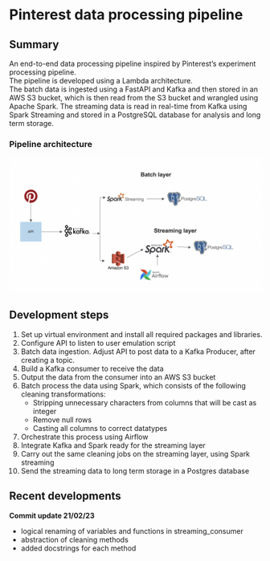 # Pinterest data processing pipeline

## Summary
An end-to-end data processing pipeline inspired by Pinterest’s experiment processing pipeline.<br>
The pipeline is developed using a Lambda architecture.<br>
The batch data is ingested using a FastAPI and Kafka and then stored in an AWS S3 bucket, which is then read from the S3 bucket and wrangled using Apache Spark. The streaming data is read in real-time from Kafka using Spark Streaming and stored in a PostgreSQL database for analysis and long term storage.

### Pipeline architecture
![Pipeline architecture diagram](/pipeline_arch.png)

## Development steps
1. Set up virtual environment and install all required packages and libraries.
2. Configure API to listen to user emulation script
3. Batch data ingestion. Adjust API to post data to a Kafka Producer, after creating a topic.
4. Build a Kafka consumer to receive the data 
5. Output the data from the consumer into an AWS S3 bucket
6. Batch process the data using Spark, which consists of the following cleaning transformations:
    - Stripping unnecessary characters from columns that will be cast as integer
    - Remove null rows
    - Casting all columns to correct datatypes
7. Orchestrate this process using Airflow
8. Integrate Kafka and Spark ready for the streaming layer
9. Carry out the same cleaning jobs on the streaming layer, using Spark streaming
10. Send the streaming data to long term storage in a Postgres database

## Recent developments
**Commit update 21/02/23**
- logical renaming of variables and functions in streaming_consumer 
- abstraction of cleaning methods
- added docstrings for each method
